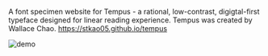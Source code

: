 A font specimen website for Tempus - a rational, low-contrast, digigtal-first typeface designed for linear reading experience. Tempus was created by Wallace Chao.
https://stkao05.github.io/tempus

![demo](/demo.png?raw=true "website screenshot")
